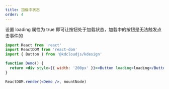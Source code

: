 ```yaml
---
title: 加载中状态
order: 4
---
```


设置 loading 属性为 true 即可让按钮处于加载状态，加载中的按钮是无法触发点击事件的

```jsx
import React from 'react'
import ReactDOM from 'react-dom'
import { Button } from '@kdcloudjs/kdesign'

function Demo() {
  return <div style={{ width: '200px' }}><Button loading>loading</Button></div>
}

ReactDOM.render(<Demo />, mountNode)
```
